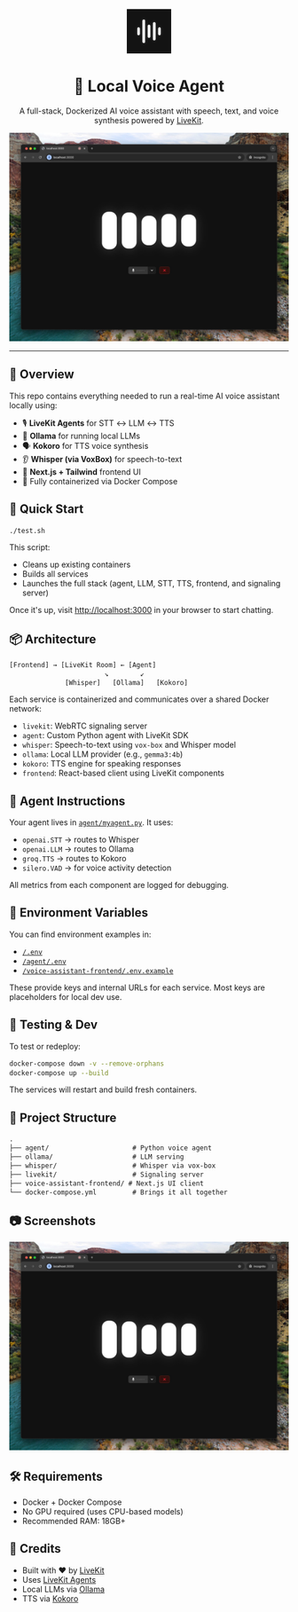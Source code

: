 <div align="center">
  <img src="./voice-assistant-frontend/.github/assets/app-icon.png" alt="App Icon" width="80" />
  <h1>🧠 Local Voice Agent</h1>
  <p>A full-stack, Dockerized AI voice assistant with speech, text, and voice synthesis powered by <a href="https://livekit.io/">LiveKit</a>.</p>
  <img src="./voice-assistant-frontend/.github/assets/frontend-screenshot.jpeg" alt="Screenshot" width="600" />
</div>

---

## 🧩 Overview

This repo contains everything needed to run a real-time AI voice assistant locally using:

- 🎙️ **LiveKit Agents** for STT ↔ LLM ↔ TTS
- 🧠 **Ollama** for running local LLMs
- 🗣️ **Kokoro** for TTS voice synthesis
- 👂 **Whisper (via VoxBox)** for speech-to-text
- 💬 **Next.js + Tailwind** frontend UI
- 🐳 Fully containerized via Docker Compose

## 🏁 Quick Start

```bash
./test.sh
```

This script:
- Cleans up existing containers
- Builds all services
- Launches the full stack (agent, LLM, STT, TTS, frontend, and signaling server)

Once it's up, visit [http://localhost:3000](http://localhost:3000) in your browser to start chatting.

## 📦 Architecture

```
[Frontend] → [LiveKit Room] ← [Agent]
                        ↘        ↙
              [Whisper]   [Ollama]   [Kokoro]
```

Each service is containerized and communicates over a shared Docker network:
- `livekit`: WebRTC signaling server
- `agent`: Custom Python agent with LiveKit SDK
- `whisper`: Speech-to-text using `vox-box` and Whisper model
- `ollama`: Local LLM provider (e.g., `gemma3:4b`)
- `kokoro`: TTS engine for speaking responses
- `frontend`: React-based client using LiveKit components

## 🧠 Agent Instructions

Your agent lives in [`agent/myagent.py`](./agent/myagent.py). It uses:
- `openai.STT` → routes to Whisper
- `openai.LLM` → routes to Ollama
- `groq.TTS` → routes to Kokoro
- `silero.VAD` → for voice activity detection

All metrics from each component are logged for debugging.

## 🔐 Environment Variables

You can find environment examples in:
- [`/.env`](./.env)
- [`/agent/.env`](./agent/.env)
- [`/voice-assistant-frontend/.env.example`](./voice-assistant-frontend/.env.example)

These provide keys and internal URLs for each service. Most keys are placeholders for local dev use.

## 🧪 Testing & Dev

To test or redeploy:

```bash
docker-compose down -v --remove-orphans
docker-compose up --build
```

The services will restart and build fresh containers.

## 🧰 Project Structure

```
.
├── agent/                     # Python voice agent
├── ollama/                    # LLM serving
├── whisper/                   # Whisper via vox-box
├── livekit/                   # Signaling server
├── voice-assistant-frontend/ # Next.js UI client
└── docker-compose.yml         # Brings it all together
```

## 📷 Screenshots

![UI Screenshot](./voice-assistant-frontend/.github/assets/frontend-screenshot.jpeg)

## 🛠️ Requirements

- Docker + Docker Compose
- No GPU required (uses CPU-based models)
- Recommended RAM: 18GB+

## 🙌 Credits

- Built with ❤️ by [LiveKit](https://livekit.io/)
- Uses [LiveKit Agents](https://docs.livekit.io/agents/)
- Local LLMs via [Ollama](https://ollama.com/)
- TTS via [Kokoro](https://github.com/remsky/kokoro)
